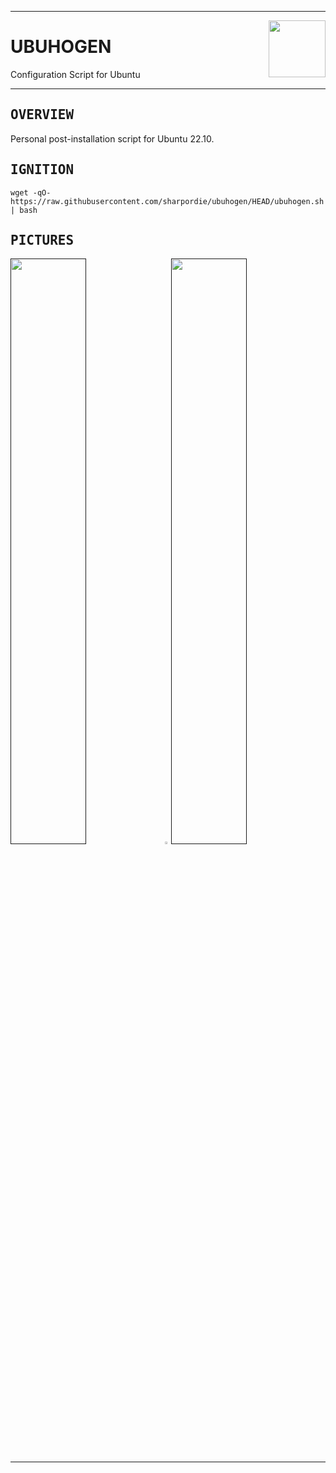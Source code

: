 <div><hr>
<a href="../.."><img align="right" height="91" src="https://user-images.githubusercontent.com/72373746/205007538-288ee5cb-16e8-413c-b557-8433dfaba34d.png"></a>
<h1>UBUHOGEN</h1>
<p>Configuration Script for Ubuntu</p>
<hr></div>

<h2><samp>OVERVIEW</samp></h2>

Personal post-installation script for Ubuntu 22.10.

<h2><samp>IGNITION</samp></h2>

```shell
wget -qO- https://raw.githubusercontent.com/sharpordie/ubuhogen/HEAD/ubuhogen.sh | bash
```

<h2><samp>PICTURES</samp></h2>

<a href=""><img src="https://fakeimg.pl/852x480/273445/fff/?text=‏‏‎ ‎" width="49%"/></a><a><img src="https://upload.wikimedia.org/wikipedia/commons/c/ca/1x1.png" width="2%"/></a><a href=""><img src="https://fakeimg.pl/852x480/273445/fff/?text=‏‏‎ ‎" width="49%"/></a>

<hr>
